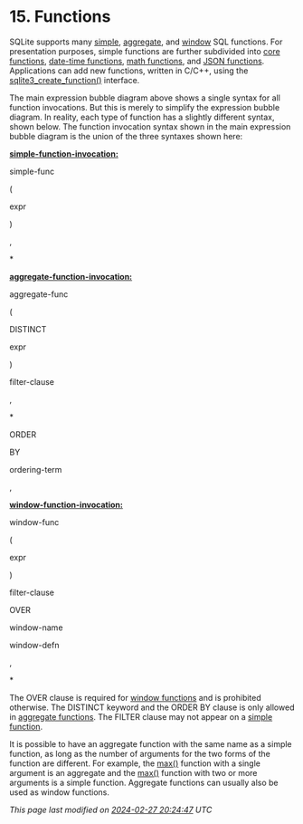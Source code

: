 # 15\. Functions


SQLite supports many [simple](lang_corefunc.html), [aggregate](lang_aggfunc.html),
and [window](windowfunctions.html)
SQL functions. For presentation purposes, simple functions are further
subdivided into [core functions](lang_corefunc.html), [date\-time functions](lang_datefunc.html),
[math functions](lang_mathfunc.html), and [JSON functions](json1.html).
Applications can add new functions, written in C/C\+\+, using the
[sqlite3\_create\_function()](c3ref/create_function.html) interface.




The main expression bubble diagram above shows a single syntax for
all function invocations. But this is merely to simplify the expression
bubble diagram. In reality, each type of function has a slightly different
syntax, shown below. The function invocation syntax shown in the main
expression bubble diagram is the union of the three syntaxes shown here:

**[simple\-function\-invocation:](syntax/simple-function-invocation.html)**







simple\-func



(



expr



)




,







\*






**[aggregate\-function\-invocation:](syntax/aggregate-function-invocation.html)**







aggregate\-func



(





DISTINCT







expr



)



filter\-clause












,





\*











ORDER



BY



ordering\-term

,








**[window\-function\-invocation:](syntax/window-function-invocation.html)**







window\-func



(



expr



)



filter\-clause



OVER



window\-name







window\-defn


,







\*









The OVER clause is required for [window functions](windowfunctions.html) and is prohibited
otherwise. The DISTINCT keyword and the ORDER BY clause is only allowed
in [aggregate functions](lang_aggfunc.html).
The FILTER clause may not appear on a [simple function](lang_corefunc.html).



It is possible to have an aggregate function with the same name as a
simple function, as long as the number of arguments for the two forms of the
function are different. For example, the [max()](lang_aggfunc.html#max_agg) function with a
single argument is an aggregate and the [max()](lang_corefunc.html#max_scalar) function with two or more
arguments is a simple function. Aggregate functions can usually also
be used as window functions.


*This page last modified on [2024\-02\-27 20:24:47](https://sqlite.org/docsrc/honeypot) UTC* 




